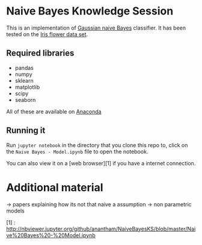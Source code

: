 # Naive Bayes Knowledge Session

This is an implementation of [Gaussian naive Bayes](https://en.wikipedia.org/wiki/Naive_Bayes_classifier#Gaussian_naive_Bayes) classifier. It has been tested on the [Iris flower data set](https://en.wikipedia.org/wiki/Iris_flower_data_set).

## Required libraries

* pandas 
* numpy
* sklearn
* matplotlib
* scipy
* seaborn

All of these are available on [Anaconda](https://www.continuum.io/downloads)


## Running it

Run `jupyter notebook` in the directory that you clone this repo to, click on
the `Naive Bayes - Model.ipynb` file to open the notebook.

You can also view it on a [web browser][1] if you have a internet connection.

# Additional material

-> papers explaining how its not that naive a assumption
-> non parametric models

[1] : http://nbviewer.jupyter.org/github/anantham/NaiveBayesKS/blob/master/Naive%20Bayes%20-%20Model.ipynb